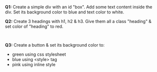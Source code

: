 <p><b>Q1:</b> Create a simple div with an id "box". Add some text content inside the div. Set its background color to blue and text color to white.</p>
    <p><b>Q2:</b> Create 3 headings with h1, h2 & h3. Give them all a class "heading" & set color of "heading" to red.
    </p><br>
    <p><b>Q3:</b> Create a button & set its background color to:<br>
    <ul>
        <li>green using css stylesheet</li>
        <li>blue using &lt;style&gt; tag</li>
        <li>pink using inline style</li>
    </ul>
    </p>
